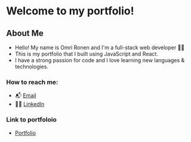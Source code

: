 # Welcome to my portfolio! 

## About Me 
- Hello! My name is Omri Ronen and I'm a full-stack web developer :technologist:
- This is my portfolio that I built using JavaScript and React.
- I have a strong passion for code and I love learning new languages & technologies.

### How to reach me:

- :mailbox_with_mail: [Email](omri.ronen4@gmail.com)
- :raising_hand_man:  [LinkedIn](https://www.linkedin.com/in/omri4/)

### Link to portfoloio

- [Portfolio](https://omrironen4.github.io/)
